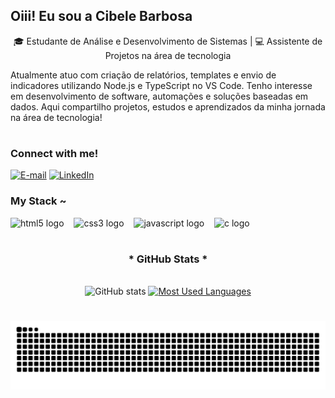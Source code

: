 ## Oiii! Eu sou a Cibele Barbosa 

<p align="center">🎓 Estudante de Análise e Desenvolvimento de Sistemas | 💻 Assistente de Projetos na área de tecnologia

Atualmente atuo com criação de relatórios, templates e envio de indicadores utilizando Node.js e TypeScript no VS Code. Tenho interesse em desenvolvimento de software, automações e soluções baseadas em dados. Aqui compartilho projetos, estudos e aprendizados da minha jornada na área de tecnologia!

#

<img align="right" alt="" height="180px" src="https://github.com/user-attachments/assets/b99f03c6-b211-4ea0-babe-cf884bc1f1b7">


<h3 align="left">Connect with me!</h3>

[![E-mail](https://img.shields.io/badge/-Email-000?style=for-the-badge&logo=microsoft-outlook&logoColor=FF00F6&color:FFF)](mailto:cibelebarbosa14@hotmail.com)
[![LinkedIn](https://img.shields.io/badge/-LinkedIn-000?style=for-the-badge&logo=linkedin&logoColor=FF00F6&color:FFF)](https://www.linkedin.com/in/cibele-barbosa-495929212/)

<h3 align="left">My Stack ~</h3>

<div align="left">
  <img src="https://cdn.jsdelivr.net/gh/devicons/devicon/icons/html5/html5-original.svg" height="25" alt="html5 logo"  />
  <img width="8" />
  <img src="https://cdn.jsdelivr.net/gh/devicons/devicon/icons/css3/css3-original.svg" height="25" alt="css3 logo"  />
  <img width="8" />
  <img src="https://cdn.jsdelivr.net/gh/devicons/devicon/icons/javascript/javascript-plain.svg" height="25" alt="javascript logo"  />
  <img width="8" />
  <img src="https://cdn.jsdelivr.net/gh/devicons/devicon/icons/c/c-original.svg" height="25" alt="c logo"  />
  <img width="8" />
</div>

#

<div style="text-align: center;" align="center">
  <h3>* GitHub Stats *</h3>
  <br>
  <img src="https://github-readme-stats-git-masterrstaa-rickstaa.vercel.app/api?username=ciibarbosa&hide_title=true&show_icons=true&include_all_commits=false&count_private=true&line_height=25&hide=issues&bg_color=000&title_color=FF00F6&text_color=FFF&border_radius=3&border_color=36123c&icon_color=FF00F6&theme=jolly" alt="GitHub stats">

  <a href="https://github.com/ciibarbosa/github-readme-stats">
    <img src="https://github-readme-stats-git-masterrstaa-rickstaa.vercel.app/api/top-langs/?username=ciibarbosa&line_height=10&card_width=290&layout=compact&hide_title=false&count_private=true&langs_count=4&show_icons=true&title_color=FF00F6&hide=html,scss,less&bg_color=000&text_color=8B8B8B&border_radius=3&border_color=561760&count_private=true" alt="Most Used Languages">
  </a>
</div>

#

<picture align="center">
  <source media="(prefers-color-scheme: dark)" srcset="https://raw.githubusercontent.com/ciibarbosa/ciibarbosa/output/github-contribution-grid-snake-dark.svg">
  <source media="(prefers-color-scheme: light)" srcset="https://raw.githubusercontent.com/ciibarbosa/ciibarbosa/output/github-contribution-grid-snake-dark.svg">
  <img align="center" alt="github contribution grid snake animation" src="https://raw.githubusercontent.com/ciibarbosa/ciibarbosa/output/github-contribution-grid-snake.svg">
</picture>
